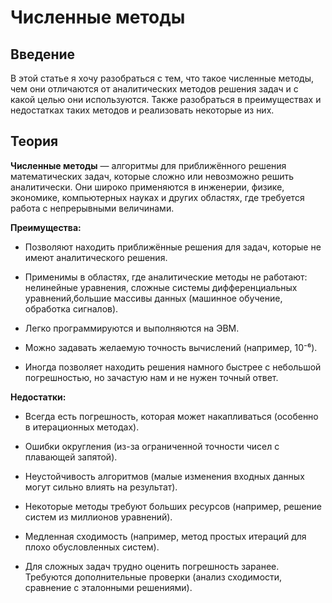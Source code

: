 # Численные методы

## Введение

В этой статье я хочу разобраться с тем, что такое численные методы, чем они отличаются от аналитических
методов решения задач и с какой целью они используются. Также разобраться в преимуществах и недостатках таких методов и реализовать некоторые из них.

## Теория

**Численные методы** — алгоритмы для приближённого решения математических задач, которые сложно или невозможно решить аналитически. Они широко применяются в инженерии, физике, экономике, компьютерных науках и других областях, где требуется работа с непрерывными величинами.

**Преимущества:**

-   Позволяют находить приближённые решения для задач, которые не имеют аналитического решения.

-   Применимы в областях, где аналитические методы не работают: нелинейные уравнения, сложные системы дифференциальных уравнений,большие массивы данных (машинное обучение, обработка сигналов).

-   Легко программируются и выполняются на ЭВМ.

-   Можно задавать желаемую точность вычислений (например, 10⁻⁶).

-   Иногда позволяет находить решения намного быстрее с небольшой погрешностью, но зачастую нам и не нужен точный ответ.


**Недостатки:**

-   Всегда есть погрешность, которая может накапливаться (особенно в итерационных методах).

-   Ошибки округления (из-за ограниченной точности чисел с плавающей запятой).

-   Неустойчивость алгоритмов (малые изменения входных данных могут сильно влиять на результат).

-   Некоторые методы требуют больших ресурсов (например, решение систем из миллионов уравнений).

-   Медленная сходимость (например, метод простых итераций для плохо обусловленных систем).

-   Для сложных задач трудно оценить погрешность заранее. Требуются дополнительные проверки (анализ сходимости, сравнение с эталонными решениями).